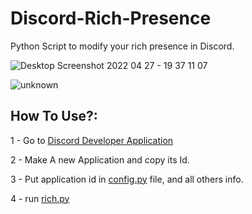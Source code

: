# Discord-Rich-Presence

Python Script to modify your rich presence in Discord.

![Desktop Screenshot 2022 04 27 - 19 37 11 07](https://user-images.githubusercontent.com/104280578/165573459-7029bd77-db07-4b72-85b8-b29ae97319c4.png)

![unknown](https://user-images.githubusercontent.com/104280578/165574763-e9133606-f697-4378-8ae1-19482c43b332.png)


## How To Use?: 
1 - Go to [Discord Developer Application](https://discord.com/developers/applications)

2 - Make A new Application and copy its Id.

3 - Put application id in [config.py](https://github.com/7q1/Discord-Rich-Presence/blob/main/config.py) file, and all others info.

4 - run [rich.py](https://github.com/7q1/Discord-Rich-Presence/blob/main/rich.py)
